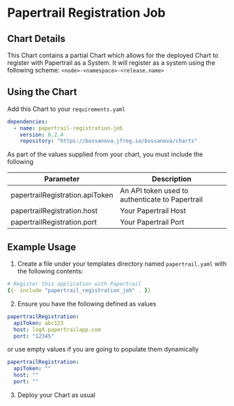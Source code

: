 # Papertrail Registration Job

## Chart Details

This Chart contains a partial Chart which allows for the deployed Chart to register with Papertrail as a System. It will register as a system using the following scheme: `<node>-<namespace>-<release.name>`

## Using the Chart

Add this Chart to your `requirements.yaml`

```yaml
dependencies:
  - name: papertrail-registration-job
    version: 0.2.4
    repository: "https://bossanova.jfrog.io/bossanova/charts"
```

As part of the values supplied from your chart, you must include the following

Parameter                       | Description 
------------------------------- | ----------- 
papertrailRegistration.apiToken | An API token used to authenticate to Papertrail
papertrailRegistration.host     | Your Papertrail Host
papertrailRegistration.port     | Your Papertrail Port


## Example Usage

1. Create a file under your templates directory named `papertrail.yaml` with the following contents:

```yaml
# Register this application with Papertrail
{{- include "papertrail_registration_job" . }}
```

2. Ensure you have the following defined as values

```yaml
papertrailRegistration:
  apiToken: abc123
  host: logX.papertrailapp.com
  port: "12345"
```

or use empty values if you are going to populate them dynamically


```yaml
papertrailRegistration:
  apiToken: ""
  host: ""
  port: ""
```

3. Deploy your Chart as usual

